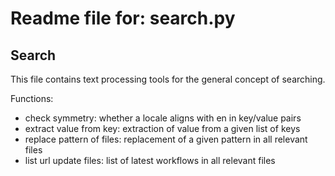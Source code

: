 # Readme file for: search.py

## Search

This file contains text processing tools for the general concept of searching.

Functions:
* check symmetry: whether a locale aligns with en in key/value pairs
* extract value from key: extraction of value from a given list of keys
* replace pattern of files: replacement of a given pattern in all relevant files
* list url update files: list of latest workflows in all relevant files
